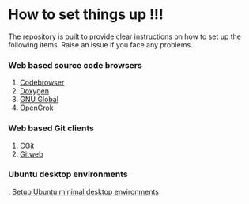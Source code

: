 # How to set things up !!!

The repository is built to provide clear instructions on how to set up the following items. Raise an issue if you face any problems.

### Web based source code browsers
1. [Codebrowser](https://github.com/kribakarans/howto/blob/master/codebrowser/setup_codebrowser.md)
2. [Doxygen](https://github.com/kribakarans/howto/blob/master/codebrowser/doxygen.cfg)
3. [GNU Global](https://github.com/kribakarans/howto/blob/master/codebrowser/setup_gnu_gtags.md)
4. [OpenGrok](https://github.com/kribakarans/howto/blob/master/codebrowser/setup_opengrok.md)

### Web based Git clients
1. [CGit](https://github.com/kribakarans/howto/blob/master/gitweb/setup_cgit.md)
2. [Gitweb](https://github.com/kribakarans/howto/blob/master/gitweb/setup_gitweb.md)

### Ubuntu desktop environments
. [Setup Ubuntu minimal desktop environments](https://github.com/kribakarans/howto/blob/master/desktops/setup_ubuntu_desktops.md)
